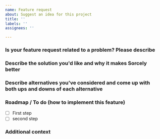 ```yaml
---
name: Feature request
about: Suggest an idea for this project
title: ''
labels: ''
assignees: ''

---
```


### Is your feature request related to a problem? Please describe
<!-- A clear and concise description of what the problem is. Ex. I'm always frustrated when [...] -->

### Describe the solution you'd like and why it makes Sorcely better
<!-- A clear and concise description of what you want to happen. -->

### Describe alternatives you've considered and come up with both ups and downs of each alternative
<!-- A clear and concise description of any alternative solutions or features you've considered. -->

### Roadmap / To do (how to implement this feature)
* [ ] First step
* [ ] second step

### Additional context
<!-- Add any other context or screenshots about the feature request here. -->
